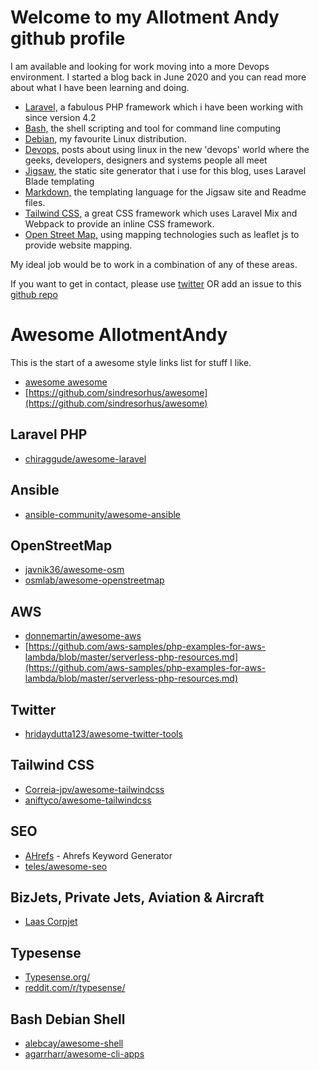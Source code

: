 # Welcome to my Allotment Andy github profile

I am available and looking for work moving into a more Devops environment. I started a blog back in June 2020 and you can read more about what I have been learning and doing.

- <a href="http://allotmentandy.github.io/blog/categories/laravel">Laravel,</a> a fabulous PHP framework which i have been working with since version 4.2 
- <a href="http://allotmentandy.github.io/blog/categories/bash">Bash,</a> the shell scripting and tool for command line computing 
- <a href="http://allotmentandy.github.io/blog/categories/debian">Debian,</a> my favourite Linux distribution.
- <a href="http://allotmentandy.github.io/blog/categories/devops">Devops,</a> posts about using linux in the new 'devops' world where the geeks, developers, designers and systems people all meet
- <a href="http://allotmentandy.github.io/blog/categories/jigsaw">Jigsaw,</a> the static site generator that i use for this blog, uses Laravel Blade templating
- <a href="http://allotmentandy.github.io/blog/categories/markdown">Markdown,</a> the templating language for the Jigsaw site and Readme files.
- <a href="http://allotmentandy.github.io/blog/categories/tailwindcss">Tailwind CSS,</a> a great CSS framework which uses Laravel Mix and Webpack to provide an inline CSS framework. 
- <a href="http://allotmentandy.github.io/blog/categories/openstreetmap">Open Street Map,</a> using mapping technologies such as leaflet js to provide website mapping. 

My ideal job would be to work in a combination of any of these areas. 

If you want to get in contact, please use [twitter](http://twitter.com/andylondon) OR add an issue to this [github repo](https://github.com/allotmentandy/allotmentandy/issues/1)



# Awesome AllotmentAndy

This is the start of a awesome style links list for stuff I like. 

* [awesome awesome](https://github.com/emijrp/awesome-awesome#contributing)
* [https://github.com/sindresorhus/awesome](https://github.com/sindresorhus/awesome)

## Laravel PHP
* [chiraggude/awesome-laravel](https://github.com/chiraggude/awesome-laravel)

## Ansible
* [ansible-community/awesome-ansible](https://github.com/ansible-community/awesome-ansible)

## OpenStreetMap
* [javnik36/awesome-osm](https://github.com/javnik36/awesome-osm)
* [osmlab/awesome-openstreetmap](https://github.com/osmlab/awesome-openstreetmap)

## AWS
* [donnemartin/awesome-aws](https://github.com/donnemartin/awesome-aws)
* [https://github.com/aws-samples/php-examples-for-aws-lambda/blob/master/serverless-php-resources.md](https://github.com/aws-samples/php-examples-for-aws-lambda/blob/master/serverless-php-resources.md)

##  Twitter
* [hridaydutta123/awesome-twitter-tools](https://github.com/hridaydutta123/awesome-twitter-tools)

## Tailwind CSS
* [Correia-jpv/awesome-tailwindcss](https://github.com/Correia-jpv/fucking-awesome-tailwindcss)
* [aniftyco/awesome-tailwindcss](https://github.com/aniftyco/awesome-tailwindcss)

## SEO
* [AHrefs](https://ahrefs.com/keyword-generator) - Ahrefs Keyword Generator
* [teles/awesome-seo](https://github.com/teles/awesome-seo)

## BizJets, Private Jets, Aviation & Aircraft
* [Laas Corpjet](https://www.laasdata.com/corpjet/)

## Typesense
* [Typesense.org/](https://typesense.org/)
* [reddit.com/r/typesense/](https://www.reddit.com/r/typesense/)

## Bash Debian Shell

* [alebcay/awesome-shell](https://github.com/alebcay/awesome-shell)
* [agarrharr/awesome-cli-apps](https://github.com/agarrharr/awesome-cli-apps)




